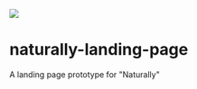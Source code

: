 
![](https://media.giphy.com/media/77a70scuBl2p2/giphy.gif)

# naturally-landing-page
A landing page prototype for "Naturally"
